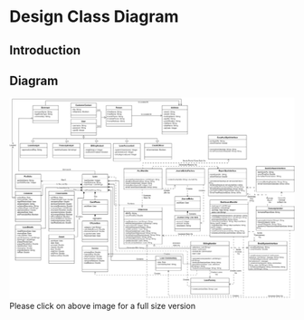# Design Class Diagram

## Introduction

## Diagram
![Design Class Diagram](../Images/Design_Class_Diagram.png)
Please click on above image for a full size version
